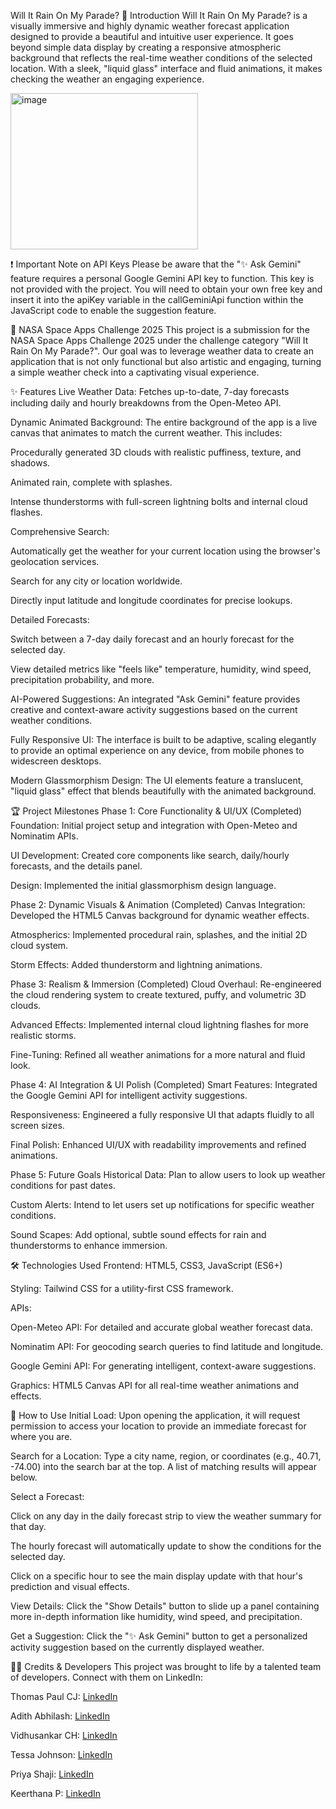 Will It Rain On My Parade?
📖 Introduction
Will It Rain On My Parade? is a visually immersive and highly dynamic weather forecast application designed to provide a beautiful and intuitive user experience. It goes beyond simple data display by creating a responsive atmospheric background that reflects the real-time weather conditions of the selected location. With a sleek, "liquid glass" interface and fluid animations, it makes checking the weather an engaging experience.

<img width="300" height="250" alt="image" src="https://github.com/user-attachments/assets/f0f3138f-f026-46d0-bb9b-01b72db3b291" />


❗️ Important Note on API Keys
Please be aware that the "✨ Ask Gemini" feature requires a personal Google Gemini API key to function. This key is not provided with the project. You will need to obtain your own free key and insert it into the apiKey variable in the callGeminiApi function within the JavaScript code to enable the suggestion feature.

🚀 NASA Space Apps Challenge 2025
This project is a submission for the NASA Space Apps Challenge 2025 under the challenge category "Will It Rain On My Parade?". Our goal was to leverage weather data to create an application that is not only functional but also artistic and engaging, turning a simple weather check into a captivating visual experience.

✨ Features
Live Weather Data: Fetches up-to-date, 7-day forecasts including daily and hourly breakdowns from the Open-Meteo API.

Dynamic Animated Background: The entire background of the app is a live canvas that animates to match the current weather. This includes:

Procedurally generated 3D clouds with realistic puffiness, texture, and shadows.

Animated rain, complete with splashes.

Intense thunderstorms with full-screen lightning bolts and internal cloud flashes.

Comprehensive Search:

Automatically get the weather for your current location using the browser's geolocation services.

Search for any city or location worldwide.

Directly input latitude and longitude coordinates for precise lookups.

Detailed Forecasts:

Switch between a 7-day daily forecast and an hourly forecast for the selected day.

View detailed metrics like "feels like" temperature, humidity, wind speed, precipitation probability, and more.

AI-Powered Suggestions: An integrated "Ask Gemini" feature provides creative and context-aware activity suggestions based on the current weather conditions.

Fully Responsive UI: The interface is built to be adaptive, scaling elegantly to provide an optimal experience on any device, from mobile phones to widescreen desktops.

Modern Glassmorphism Design: The UI elements feature a translucent, "liquid glass" effect that blends beautifully with the animated background.

🏆 Project Milestones
Phase 1: Core Functionality & UI/UX (Completed)
Foundation: Initial project setup and integration with Open-Meteo and Nominatim APIs.

UI Development: Created core components like search, daily/hourly forecasts, and the details panel.

Design: Implemented the initial glassmorphism design language.

Phase 2: Dynamic Visuals & Animation (Completed)
Canvas Integration: Developed the HTML5 Canvas background for dynamic weather effects.

Atmospherics: Implemented procedural rain, splashes, and the initial 2D cloud system.

Storm Effects: Added thunderstorm and lightning animations.

Phase 3: Realism & Immersion (Completed)
Cloud Overhaul: Re-engineered the cloud rendering system to create textured, puffy, and volumetric 3D clouds.

Advanced Effects: Implemented internal cloud lightning flashes for more realistic storms.

Fine-Tuning: Refined all weather animations for a more natural and fluid look.

Phase 4: AI Integration & UI Polish (Completed)
Smart Features: Integrated the Google Gemini API for intelligent activity suggestions.

Responsiveness: Engineered a fully responsive UI that adapts fluidly to all screen sizes.

Final Polish: Enhanced UI/UX with readability improvements and refined animations.

Phase 5: Future Goals
Historical Data: Plan to allow users to look up weather conditions for past dates.

Custom Alerts: Intend to let users set up notifications for specific weather conditions.

Sound Scapes: Add optional, subtle sound effects for rain and thunderstorms to enhance immersion.

🛠️ Technologies Used
Frontend: HTML5, CSS3, JavaScript (ES6+)

Styling: Tailwind CSS for a utility-first CSS framework.

APIs:

Open-Meteo API: For detailed and accurate global weather forecast data.

Nominatim API: For geocoding search queries to find latitude and longitude.

Google Gemini API: For generating intelligent, context-aware suggestions.

Graphics: HTML5 Canvas API for all real-time weather animations and effects.

🚀 How to Use
Initial Load: Upon opening the application, it will request permission to access your location to provide an immediate forecast for where you are.

Search for a Location: Type a city name, region, or coordinates (e.g., 40.71, -74.00) into the search bar at the top. A list of matching results will appear below.

Select a Forecast:

Click on any day in the daily forecast strip to view the weather summary for that day.

The hourly forecast will automatically update to show the conditions for the selected day.

Click on a specific hour to see the main display update with that hour's prediction and visual effects.

View Details: Click the "Show Details" button to slide up a panel containing more in-depth information like humidity, wind speed, and precipitation.

Get a Suggestion: Click the "✨ Ask Gemini" button to get a personalized activity suggestion based on the currently displayed weather.

🧑‍💻 Credits & Developers
This project was brought to life by a talented team of developers. Connect with them on LinkedIn:

Thomas Paul CJ: [LinkedIn](https://www.linkedin.com/in/thomaspaulcj/)

Adith Abhilash: [LinkedIn](https://www.linkedin.com/in/adithabhilash/)

Vidhusankar CH: [LinkedIn](https://www.linkedin.com/in/vidhusankar-c-h-a68716248/)

Tessa Johnson: [LinkedIn](https://www.linkedin.com/in/tessajohnson01/)

Priya Shaji: [LinkedIn](https://www.linkedin.com/in/priyashaji/)

Keerthana P: [LinkedIn](https://www.linkedin.com/in/keerthanapadmakumar/)
